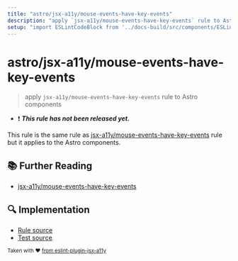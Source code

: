 ```yaml
---
title: "astro/jsx-a11y/mouse-events-have-key-events"
description: "apply `jsx-a11y/mouse-events-have-key-events` rule to Astro components"
setup: "import ESLintCodeBlock from '../docs-build/src/components/ESLintCodeBlockWrap.astro'"
---
```


# astro/jsx-a11y/mouse-events-have-key-events

> apply `jsx-a11y/mouse-events-have-key-events` rule to Astro components

- :exclamation: <badge text="This rule has not been released yet." vertical="middle" type="error"> **_This rule has not been released yet._** </badge>

This rule is the same rule as [jsx-a11y/mouse-events-have-key-events](https://github.com/jsx-eslint/eslint-plugin-jsx-a11y/tree/HEAD/docs/rules/mouse-events-have-key-events.md) rule but it applies to the Astro components.

## :books: Further Reading

- [jsx-a11y/mouse-events-have-key-events](https://github.com/jsx-eslint/eslint-plugin-jsx-a11y/tree/HEAD/docs/rules/mouse-events-have-key-events.md)

## :mag: Implementation

- [Rule source](https://github.com/ota-meshi/eslint-plugin-astro/blob/main/src/rules/jsx-a11y/mouse-events-have-key-events.ts)
- [Test source](https://github.com/ota-meshi/eslint-plugin-astro/blob/main/tests/src/rules/jsx-a11y/mouse-events-have-key-events.ts)

<sup>Taken with ❤️ [from eslint-plugin-jsx-a11y](https://github.com/jsx-eslint/eslint-plugin-jsx-a11y/tree/HEAD/docs/rules/mouse-events-have-key-events.md)</sup>
